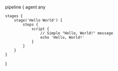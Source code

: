 pipeline {
    agent any

    stages {
        stage('Hello World') {
            steps {
                script {
                    // Simple "Hello, World!" message
                    echo 'Hello, World!'
                }
            }
        }
    }
}
